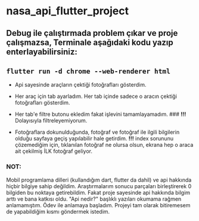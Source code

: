 # nasa_api_flutter_project

## Debug ile çalıştırmada problem çıkar ve proje çalışmazsa, Terminale aşağıdaki kodu yazıp enterlayabilirsiniz:
  
##  ```flutter run -d chrome --web-renderer html```

* Api sayesinde araçların çektiği fotoğrafları gösterdim.

* Her araç için tab ayarladım. Her tab içinde sadece o aracın çektiği fotoğrafları gösterdim.

* Her tab'e filtre butonu ekledim fakat işlevini tamamlayamadım. ### **!!!** Dolayısıyla filtreleyemiyorum.

* Fotoğraflara dokunulduğunda, fotoğraf ve fotoğraf ile ilgili bilgilerin olduğu sayfaya geçiş yapılabilir hale getirdim.
**!!!** index sorununu çözemediğim için, tıklanılan fotoğraf ne olursa olsun, ekrana hep o araca ait çekilmiş İLK fotoğraf geliyor.


### NOT:
Mobil programlama dilleri (kullandığım dart, flutter da dahil) ve api hakkında hiçbir bilgiye sahip değildim. Araştırmalarım sonucu parçaları birleştirerek 0 bilgiden bu noktaya getirebildim. Fakat proje sayesinde api hakkında bilgim arttı ve bana katkısı oldu. "Api nedir?" başlıklı yazıları okumama rağmen anlamamıştım. Ödev ile anlamaya başladım.
Projeyi tam olarak bitiremesem de yapabildiğim kısmı göndermek istedim.
